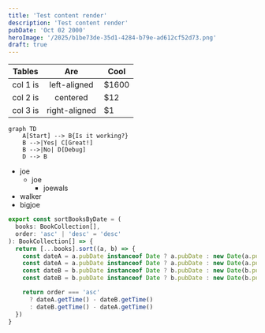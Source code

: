 ```yaml
---
title: 'Test content render'
description: 'Test content render'
pubDate: 'Oct 02 2000'
heroImage: '/2025/b1be73de-35d1-4284-b79e-ad612cf52d73.png'
draft: true
---
```

| Tables   |      Are      | Cool  |
|----------|:-------------:|-------|
| col 1 is | left-aligned  | $1600 |
| col 2 is |   centered    | $12   |
| col 3 is | right-aligned | $1    |


```mermaid
graph TD
    A[Start] --> B{Is it working?}
    B -->|Yes| C[Great!]
    B -->|No| D[Debug]
    D --> B
```

* joe
  * joe
    * joewals
* walker
* bigjoe

```js
export const sortBooksByDate = (
  books: BookCollection[],
  order: 'asc' | 'desc' = 'desc'
): BookCollection[] => {
  return [...books].sort((a, b) => {
    const dateA = a.pubDate instanceof Date ? a.pubDate : new Date(a.pubDate) // [!code --]
    const dateA = a.pubDate instanceof Date ? a.pubDate : new Date(a.pubDate) // [!code --]
    const dateB = b.pubDate instanceof Date ? b.pubDate : new Date(b.pubDate) // [!code ++]
    const dateB = b.pubDate instanceof Date ? b.pubDate : new Date(b.pubDate) // [!code ++]

    return order === 'asc'
      ? dateA.getTime() - dateB.getTime()
      : dateB.getTime() - dateA.getTime()
  })
}
```